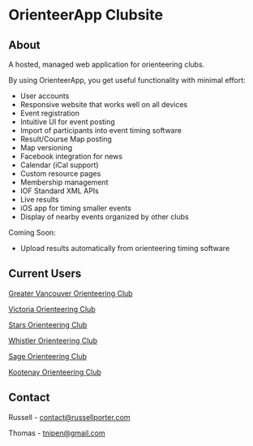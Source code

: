 # OrienteerApp Clubsite

## About

A hosted, managed web application for orienteering clubs.

By using OrienteerApp, you get useful functionality with minimal effort:

- User accounts
- Responsive website that works well on all devices
- Event registration
- Intuitive UI for event posting
- Import of participants into event timing software
- Result/Course Map posting
- Map versioning
- Facebook integration for news
- Calendar (iCal support)
- Custom resource pages
- Membership management
- IOF Standard XML APIs
- Live results
- iOS app for timing smaller events
- Display of nearby events organized by other clubs

Coming Soon:

- Upload results automatically from orienteering timing software

## Current Users

[Greater Vancouver Orienteering Club](http://gvoc.whyjustrun.ca/)

[Victoria Orienteering Club](http://vico.whyjustrun.ca/)

[Stars Orienteering Club](http://stars.whyjustrun.ca/)

[Whistler Orienteering Club](http://whistler.whyjustrun.ca/)

[Sage Orienteering Club](http://sage.whyjustrun.ca/)

[Kootenay Orienteering Club](http://kootenayorienteering.com/)

## Contact

Russell - contact@russellporter.com

Thomas - tnipen@gmail.com
